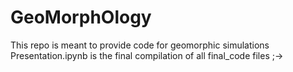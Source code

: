 # GeoMorphOlogy

This repo is meant to provide code for geomorphic simulations 
Presentation.ipynb is the final compilation of all final_code files ;->
